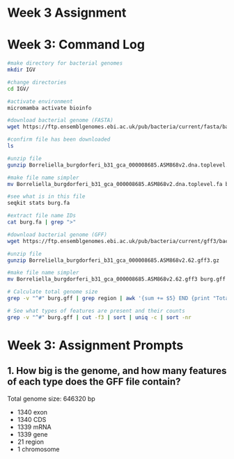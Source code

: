 # Week 3 Assignment

# Week 3: Command Log

```bash
#make directory for bacterial genomes
mkdir IGV

#change directories
cd IGV/

#activate environment
micromamba activate bioinfo

#download bacterial genome (FASTA)
wget https://ftp.ensemblgenomes.ebi.ac.uk/pub/bacteria/current/fasta/bacteria_0_collection/borreliella_burgdorferi_b31_gca_000008685/dna/Borreliella_burgdorferi_b31_gca_000008685.ASM868v2.dna.toplevel.fa.gz

#confirm file has been downloaded
ls

#unzip file
gunzip Borreliella_burgdorferi_b31_gca_000008685.ASM868v2.dna.toplevel.fa.gz

#make file name simpler
mv Borreliella_burgdorferi_b31_gca_000008685.ASM868v2.dna.toplevel.fa burg.fa

#see what is in this file
seqkit stats burg.fa

#extract file name IDs
cat burg.fa | grep ">"

#download bacterial genome (GFF)
wget https://ftp.ensemblgenomes.ebi.ac.uk/pub/bacteria/current/gff3/bacteria_0_collection/borreliella_burgdorferi_b31_gca_000008685/Borreliella_burgdorferi_b31_gca_000008685.ASM868v2.62.gff3.gz

#unzip file
gunzip Borreliella_burgdorferi_b31_gca_000008685.ASM868v2.62.gff3.gz

#make file name simpler
mv Borreliella_burgdorferi_b31_gca_000008685.ASM868v2.62.gff3 burg.gff

# Calculate total genome size
grep -v "^#" burg.gff | grep region | awk '{sum += $5} END {print "Total genome size:", sum " bp"}'

# See what types of features are present and their counts
grep -v "^#" burg.gff | cut -f3 | sort | uniq -c | sort -nr

```
# Week 3: Assignment Prompts

## 1. How big is the genome, and how many features of each type does the GFF file contain?

Total genome size: 646320 bp

* 1340 exon
* 1340 CDS
* 1339 mRNA
* 1339 gene
* 21 region
* 1 chromosome
  


